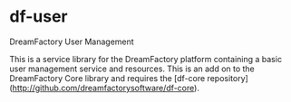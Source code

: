 # df-user
DreamFactory User Management

This is a service library for the DreamFactory platform containing a basic user management service and resources.
This is an add on to the DreamFactory Core library and requires the [df-core repository] (http://github.com/dreamfactorysoftware/df-core).